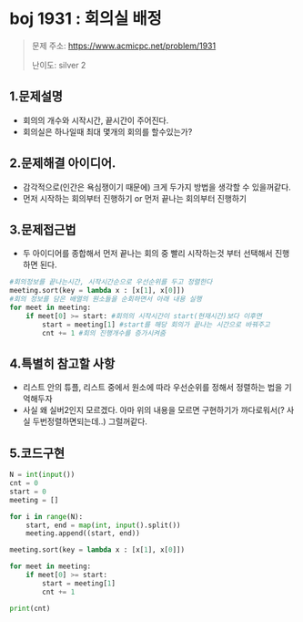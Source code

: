 # boj 1931 : 회의실 배정 
> 문제 주소: https://www.acmicpc.net/problem/1931
> 
> 난이도: silver 2

## 1.문제설명
- 회의의 개수와 시작시간, 끝시간이 주어진다.
- 회의실은 하나일때 최대 몇개의 회의를 할수있는가?
## 2.문제해결 아이디어.
- 감각적으로(인간은 욕심쟁이기 때문에) 크게 두가지 방법을 생각할 수 있을꺼같다.
- 먼저 시작하는 회의부터 진행하기 or 먼저 끝나는 회의부터 진행하기

## 3.문제접근법
- 두 아이디어를 종합해서 먼저 끝나는 회의 중 빨리 시작하는것 부터 선택해서 진행하면 된다.
```python
#회의정보를 끝나는시간, 시작시간순으로 우선순위를 두고 정렬한다
meeting.sort(key = lambda x : [x[1], x[0]])
#회의 정보를 담은 배열의 원소들을 순회하면서 아래 내용 실행
for meet in meeting:
    if meet[0] >= start: #회의의 시작시간이 start(현재시간)보다 이후면
        start = meeting[1] #start를 해당 회의가 끝나는 시간으로 바꿔주고
        cnt += 1 #회의 진행개수를 증가시켜줌
```
## 4.특별히 참고할 사항
- 리스트 안의 튜플, 리스트 중에서 원소에 따라 우선순위를 정해서 정렬하는 법을 기억해두자
- 사실 왜 실버2인지 모르겠다. 아마 위의 내용을 모르면 구현하기가 까다로워서(? 사실 두번정렬하면되는데..) 그럴꺼같다.
## 5.코드구현
``` python
N = int(input())
cnt = 0
start = 0
meeting = []

for i in range(N):
    start, end = map(int, input().split())
    meeting.append((start, end))

meeting.sort(key = lambda x : [x[1], x[0]])

for meet in meeting:
    if meet[0] >= start:
        start = meeting[1]
        cnt += 1

print(cnt)
```
